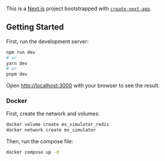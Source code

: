 This is a [Next.js](https://nextjs.org/) project bootstrapped with [`create-next-app`](https://github.com/vercel/next.js/tree/canary/packages/create-next-app).

## Getting Started

First, run the development server:

```bash
npm run dev
# or
yarn dev
# or
pnpm dev
```

Open [http://localhost:3000](http://localhost:3000) with your browser to see the result.

### Docker

First, create the network and volumes:

```bash
docker volume create ms_simulator_redis
docker network create ms_simulator
```

Then, run the compose file:

```bash
docker compose up -d
```
